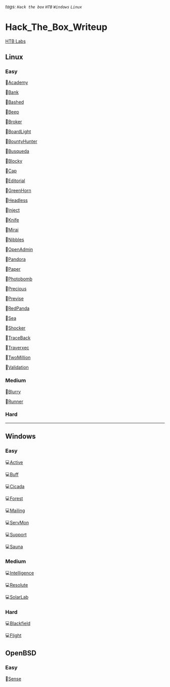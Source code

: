 ###### tags: `Hack the box` `HTB` `Windows` `Linux`

# Hack_The_Box_Writeup
[HTB Labs](https://app.hackthebox.com/home)

## Linux 

### Easy

:penguin:[Academy](Linux/Academy.md)

:penguin:[Bank](Linux/Bank.md)

:penguin:[Bashed](Linux/Bashed.md)

:penguin:[Beep](Linux/Beep.md)

:penguin:[Broker](Linux/Broker.md)

:penguin:[BoardLight](Linux/BoardLight.md)

:penguin:[BountyHunter](Linux/BountyHunter.md)

:penguin:[Busqueda](Linux/Busqueda.md)

:penguin:[Blocky](Linux/Blocky.md)

:penguin:[Cap](Linux/Cap.md)

:penguin:[Editorial](Linux/Editorial.md)

:penguin:[GreenHorn](Linux/GreenHorn.md)

:penguin:[Headless](Linux/Headless.md)

:penguin:[Inject](Linux/Inject.md)

:penguin:[Knife](Linux/Knife.md)

:penguin:[Mirai](Linux/Mirai.md)

:penguin:[Nibbles](Linux/Nibbles.md)

:penguin:[OpenAdmin](Linux/OpenAdmin.md)

:penguin:[Pandora](Linux/Pandora.md)

:penguin:[Paper](Linux/Paper.md)

:penguin:[Photobomb](Linux/Photobomb.md)

:penguin:[Precious](Linux/Precious.md)

:penguin:[Previse](Linux/Previse.md)

:penguin:[RedPanda](Linux/RedPanda.md)

:penguin:[Sea](Linux/Sea.md)

:penguin:[Shocker](Linux/Shocker.md)

:penguin:[TraceBack](Linux/TraceBack.md)

:penguin:[Traverxec](Linux/Traverxec.md)

:penguin:[TwoMillion](Linux/TwoMillion.md)

:penguin:[Validation](Linux/Validation.md)

### Medium

:penguin:[Blurry](Linux/Blurry.md)

:penguin:[Runner](Linux/Runner.md)

### Hard

---

## Windows

### Easy

:computer:[Active](Windows/Active.md)

:computer:[Buff](Windows/Buff.md)

:computer:[Cicada](Windows/Cicada.md)

:computer:[Forest](Windows/Forest.md)

:computer:[Mailing](Windows/Mailing.md)

:computer:[ServMon](Windows/ServMon.md)

:computer:[Support](Windows/Support.md)

:computer:[Sauna](Windows/Sauna.md)

### Medium

:computer:[Intelligence](Windows/Intelligence.md)

:computer:[Resolute](Windows/Resolute.md)

:computer:[SolarLab](Windows/Solarlab.md)

### Hard

:computer:[Blackfield](Windows/Blackfield.md)

:computer:[Flight](Windows/Flight.md)


## OpenBSD 

### Easy

:blowfish:[Sense](OpenBSD/Sense.md)
